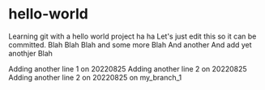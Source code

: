 # hello-world
Learning git with a hello world project ha ha
Let's just edit this so it can be committed.
Blah Blah Blah and some more Blah
And another
And add yet anothjer Blah

Adding another line 1 on 20220825
Adding another line 2 on 20220825
Adding another line 2 on 20220825 on my_branch_1


